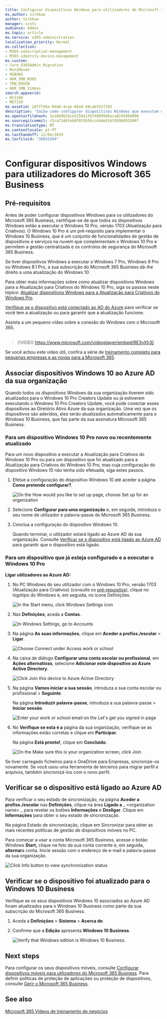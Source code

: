 ```yaml
---
title: Configurar dispositivos Windows para utilizadores do Microsoft 365 Business
ms.author: sirkkuw
author: Sirkkuw
manager: scotv
audience: Admin
ms.topic: article
ms.service: o365-administration
localization_priority: Normal
ms.collection:
- M365-subscription-management
- M365-identity-device-management
ms.custom:
- Core_O365Admin_Migration
- MiniMaven
- MSB365
- OKR_SMB_M365
- TRN_M365B
- OKR_SMB_Videos
search.appverid:
- BCS160
- MET150
ms.assetid: 2d7ff45e-0da0-4caa-89a9-48cabf41f193
description: 'Saiba como configurar dispositivos Windows que executam o Windows 10 Pro para usuários do Microsoft 365 Business. '
ms.openlocfilehash: 1e160d624ce5150a1fb74899949aca824589d908
ms.sourcegitcommit: c5ca71d6feb0f033b50ccd4de816fd59b0925007
ms.translationtype: MT
ms.contentlocale: pt-PT
ms.lasthandoff: 12/04/2019
ms.locfileid: "39831349"
---
```

# <a name="set-up-windows-devices-for-microsoft-365-business-users"></a>Configurar dispositivos Windows para utilizadores do Microsoft 365 Business

## <a name="prerequisites"></a>Pré-requisitos

Antes de poder configurar dispositivos Windows para os utilizadores do Microsoft 365 Business, certifique-se de que todos os dispositivos Windows estão a executar o Windows 10 Pro, versão 1703 (Atualização para Criativos). O Windows 10 Pro é um pré-requisito para implementar o Windows 10 Business, que é um conjunto de funcionalidades de gestão de dispositivos e serviços na nuvem que complementam o Windows 10 Pro e permitem a gestão centralizada e os controlos de segurança do Microsoft 365 Business.
  
Se tiver dispositivos Windows a executar o Windows 7 Pro, Windows 8 Pro ou Windows 8.1 Pro, a sua subscrição do Microsoft 365 Business dá-lhe direito a uma atualização do Windows 10.
  
Para obter mais informações sobre como atualizar dispositivos Windows para a Atualização para Criativos do Windows 10 Pro, siga os passos neste tópico: [Atualizar dispositivos Windows para a Atualização para Criativos do Windows Pro](upgrade-to-windows-pro-creators-update.md).
  
[Verifique se o dispositivo está conectado ao AD do Azure](#verify-the-device-is-connected-to-azure-ad) para verificar se você tem a atualização ou para garantir que a atualização funcione.

Assista a um pequeno vídeo sobre a conexão do Windows com o Microsoft 365.<br><br>

> [!VIDEO https://www.microsoft.com/videoplayer/embed/RE3yXh3] 

Se você achou este vídeo útil, confira a série de [treinamento completo para pequenas empresas e as novas para a Microsoft 365](https://support.office.com/article/6ab4bbcd-79cf-4000-a0bd-d42ce4d12816).
  
## <a name="join-windows-10-devices-to-your-organizations-azure-ad"></a>Associar dispositivos Windows 10 ao Azure AD da sua organização

Quando todos os dispositivos Windows da sua organização tiverem sido atualizados para o Windows 10 Pro Creators Update ou já estiverem executando o Windows 10 Pro Creators Update, você pode conectar esses dispositivos ao Diretório Ativo Azure da sua organização. Uma vez que os dispositivos são aderidos, eles serão atualizados automaticamente para o Windows 10 Business, que faz parte da sua assinatura Microsoft 365 Business.
  
### <a name="for-a-brand-new-or-newly-upgraded-windows-10-pro-device"></a>Para um dispositivo Windows 10 Pro novo ou recentemente atualizado

Para um novo dispositivo a executar a Atualização para Criativos do Windows 10 Pro ou para um dispositivo que foi atualizado para a Atualização para Criativos do Windows 10 Pro, mas cuja configuração do dispositivo Windows 10 não tenha sido efetuada, siga estes passos.
  
1. Efetue a configuração do dispositivo Windows 10 até aceder à página **Como pretende configurar?**. 
    
    ![On the How would you like to set up page, choose Set up for an organization](media/1b0b2dba-00bb-4a99-a729-441479220cb7.png)
  
2. Selecione **Configurar para uma organização** e, em seguida, introduza o seu nome de utilizador e palavra-passe do Microsoft 365 Business. 
    
3. Conclua a configuração do dispositivo Windows 10.
    
   Quando terminar, o utilizador estará ligado ao Azure AD da sua organização. Consulte [Verificar se o dispositivo está ligado ao Azure AD](#verify-the-device-is-connected-to-azure-ad) para garantir que o dispositivo está ligado. 
  
### <a name="for-a-device-already-set-up-and-running-windows-10-pro"></a>Para um dispositivo que já esteja configurado e a executar o Windows 10 Pro

 **Ligar utilizadores ao Azure AD:**
  
1. No PC Windows do seu utilizador com o Windows 10 Pro, versão 1703 (Atualização para Criativos) (consulte os [pré-requisitos](pre-requisites-for-data-protection.md)), clique no logótipo do Windows e, em seguida, no ícone Definições.
  
   ![In the Start menu, click Windows Settings icon](media/74e1ce9a-1554-4761-beb9-330b176e9b9d.png)
  
2. Nas **Definições**, aceda a **Contas**.
  
   ![In Windows Settings, go to Accounts](media/472fd688-d111-4788-9fbb-56a00fbdc24d.png)
  
3. Na página **As suas informações**, clique em **Aceder a profiss./escolar** \> **Ligar**.
  
   ![Choose Connect under Access work or school](media/af3a4e3f-f9b9-4969-b3e2-4ef99308090c.png)
  
4. Na caixa de diálogo **Configurar uma conta escolar ou profissional**, em **Ações alternativas**, selecione **Adicionar este dispositivo ao Azure Active Directory**.
  
   ![Click Join this device to Azure Active Directory](media/fb709a1b-05a9-4750-9cb9-e097f4412cba.png)
  
5. Na página **Vamos iniciar a sua sessão**, introduza a sua conta escolar ou profissional \> **Seguinte**.
  
   Na página **Introduzir palavra-passe**, introduza a sua palavra-passe \> **Iniciar sessão**.
  
   ![Enter your work or school email on the Let's get you signed in page](media/f70eb148-b1d2-4ba3-be38-7317eaf0321a.png)
  
6. No **Verifique se esta é a** página da sua organização, verifique se as informações estão corretas e clique em **Participar.**
  
   Na página **Está pronto!**, clique em **Concluído**.
  
   ![On the Make sure this is your organization screen, click Join](media/c749c0a2-5191-4347-a451-c062682aa1fb.png)
  
Se tiver carregado ficheiros para o OneDrive para Empresas, sincronize-os novamente. Se você usou uma ferramenta de terceiros para migrar perfil e arquivos, também sincronizá-los com o novo perfil.
  
## <a name="verify-the-device-is-connected-to-azure-ad"></a>Verificar se o dispositivo está ligado ao Azure AD

Para verificar o seu estado de sincronização, na página **Aceder a profiss./escolar** nas **Definições**, clique na área **Ligado a** _ \<organization name\> _ para revelar os botões **Informações** e **Desligar**. Clique em **Informações** para obter o seu estado de sincronização. 
  
Na página Estado de sincronização, clique em Sincronizar para obter as mais recentes políticas de gestão de dispositivos móveis no PC.
  
Para começar a usar a conta Microsoft 365 Business, acesse o botão Windows **Start,** clique na foto da sua conta corrente e, em seguida, **alternar**a conta. Inicie sessão com o endereço de e-mail e palavra-passe da sua organização.
  
![Click Info button to view synchronization status](media/818f7043-adbf-402a-844a-59d50034911d.png)
  
## <a name="verify-the-device-is-upgraded-to-windows-10-business"></a>Verificar se o dispositivo foi atualizado para o Windows 10 Business

Verifique se os seus dispositivos Windows 10 associados ao Azure AD foram atualizados para o Windows 10 Business como parte da sua subscrição do Microsoft 365 Business.
  
1. Aceda a **Definições** \> **Sistema** \> **Acerca de**.
    
2. Confirme que a **Edição** apresenta **Windows 10 Business**.
    
    ![Verify that Windows edition is Windows 10 Business.](media/ff660fc8-d3ba-431b-89a5-f5abded96c4d.png)
  
## <a name="next-steps"></a>Next steps

Para configurar os seus dispositivos móveis, consulte [Configurar dispositivos móveis para utilizadores do Microsoft 365 Business](set-up-mobile-devices.md). Para definir políticas de proteção de aplicações ou proteção de dispositivos, consulte [Gerir o Microsoft 365 Business](manage.md).
  
## <a name="see-also"></a>See also

[Microsoft 365 Vídeos de treinamento de negócios](https://support.office.com/article/6ab4bbcd-79cf-4000-a0bd-d42ce4d12816)
